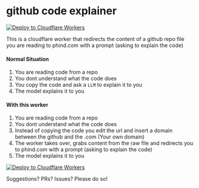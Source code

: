 # github code explainer

[![Deploy to Cloudflare Workers](https://deploy.workers.cloudflare.com/button)](https://deploy.workers.cloudflare.com/?url=https://github.com/fauzaanu/github)


This is a cloudflare worker that redirects the content of a github repo file you are reading to phind.com with a prompt (asking to explain the code)


#### Normal Situation
1. You are reading code from a repo
2. You dont understand what the code does
3. You copy the code and ask a `LLM` to explain it to you
4. The model explains it to you


#### With this worker

1. You are reading code from a repo
2. You dont understand what the code does
3. Instead of copying the code you edit the url and insert a domain between the github and the .com (Your own domain)
4. The worker takes over, grabs content from the raw file and redirects you to phind.com with a prompt (asking to explain the code)
5. The model explains it to you

[![Deploy to Cloudflare Workers](https://deploy.workers.cloudflare.com/button)](https://deploy.workers.cloudflare.com/?url=https://github.com/fauzaanu/github)

Suggestions? PRs? Issues? Please do so!

